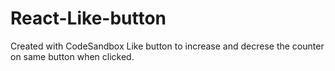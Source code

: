 # React-Like-button
Created with CodeSandbox
Like button to increase and decrese the counter on same button when clicked.
